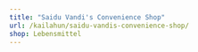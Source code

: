 ```yaml
---
title: "Saidu Vandi's Convenience Shop"
url: /kailahun/saidu-vandis-convenience-shop/
shop: Lebensmittel
---
```


